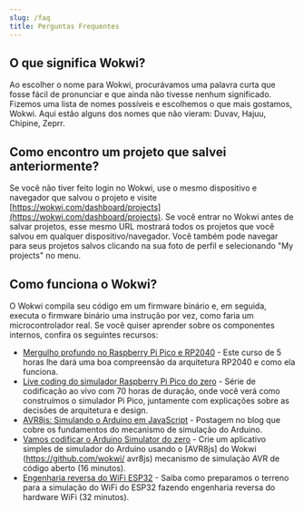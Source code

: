 ```yaml
---
slug: /faq
title: Perguntas Frequentes
---
```


## O que significa Wokwi?

Ao escolher o nome para Wokwi, procurávamos uma palavra curta que fosse fácil de pronunciar e que ainda não tivesse nenhum significado. Fizemos uma lista de nomes possíveis e escolhemos o que mais gostamos, Wokwi. Aqui estão alguns dos nomes que não vieram: Duvav, Hajuu, Chipine, Zeprr.

## Como encontro um projeto que salvei anteriormente?

Se você não tiver feito login no Wokwi, use o mesmo dispositivo e navegador que salvou o projeto e visite [https://wokwi.com/dashboard/projects](https://wokwi.com/dashboard/projects). Se você entrar no Wokwi antes de salvar projetos, esse mesmo URL mostrará todos os projetos que você salvou em qualquer dispositivo/navegador. Você também pode navegar para seus projetos salvos clicando na sua foto de perfil e selecionando "My projects" no menu.

## Como funciona o Wokwi?

O Wokwi compila seu código em um firmware binário e, em seguida, executa o firmware binário uma instrução por vez, como faria um microcontrolador real. Se você quiser aprender sobre os componentes internos, confira os seguintes recursos:

- [Mergulho profundo no Raspberry Pi Pico e RP2040](https://www.youtube.com/watch?v=Duel_Oaases&list=PL_tws4AXg7auiZHZsL-qfrXoMiUONBB0U&index=2) - Este curso de 5 horas lhe dará uma boa compreensão da arquitetura RP2040 e como ela funciona.
- [Live coding do simulador Raspberry Pi Pico do zero](https://www.youtube.com/watch?v=POCUbWhBXVA&list=PLLomdjsHtJTxT-vdJHwa3z62dFXZnzYBm&index=1&t=0s) - Série de codificação ao vivo com 70 horas de duração, onde você verá como construímos o simulador Pi Pico, juntamente com explicações sobre as decisões de arquitetura e design.
- [AVR8js: Simulando o Arduino em JavaScript](https://blog.wokwi.com/avr8js-simulate-arduino-in-javascript/) - Postagem no blog que cobre os fundamentos do mecanismo de simulação do Arduino.
- [Vamos codificar o Arduino Simulator do zero](https://www.youtube.com/watch?v=fArqj-USmjA) - Crie um aplicativo simples de simulador do Arduino usando o [AVR8js] do Wokwi (https://github.com/wokwi/ avr8js) mecanismo de simulação AVR de código aberto (16 minutos).
- [Engenharia reversa do WiFi ESP32](https://www.youtube.com/watch?v=XmaT8bMssyQ) - Saiba como preparamos o terreno para a simulação do WiFi do ESP32 fazendo engenharia reversa do hardware WiFi (32 minutos).